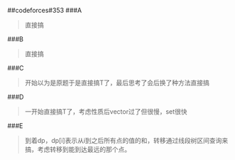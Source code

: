 ##codeforces#353
###A
>直接搞

###B
>直接搞

###C
>开始以为是原题于是直接搞T了，最后思考了会后换了种方法直接搞

###D
>一开始直接搞T了，考虑性质后vector过了但很慢，set很快

###E
>到着dp，dp[i]表示从i到之后所有点的值的和，转移通过线段树区间查询来搞，考虑转移到能到达最远的那个点。
